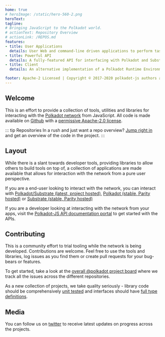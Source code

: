 ```yaml
---
home: true
# heroImage: /static/hero-560-2.png
heroText:
tagline:
# Bringing JavaScript to the Polkadot world.
# actionText: Repository Overview
# actionLink: /REPOS.md
features:
- title: User Applications
  details: User Web and command-line driven applications to perform tasks on the network.
- title: Powerful API
  details: A fully-featured API for interfacing with Polkadot and Substrate chains in your applications.
- title: Client
  details: An alternative implementation of a Polkadot Runtime Environment for substrate chains.

footer: Apache-2 Licensed | Copyright © 2017-2020 polkadot-js authors and contributors
---
```


## Welcome

This is an effort to provide a collection of tools, utilities and libraries for interacting with the [Polkadot network](https://polkadot.network) from JavaScript. All code is made available on [Github](https://github.com/polkadot-js/) with a [permissive Apache-2.0 license](https://en.wikipedia.org/wiki/Apache_License#Version_2.0).

::: tip Repositories
In a rush and just want a repo overview? [Jump right in](/REPOS.md) and get an overview of the code in the project.
:::

## Layout

While there is a slant towards developer tools, providing libraries to allow others to build tools on top of, a collection of applications are made available that allows for interaction with the network from a pure user perspective.

If you are a end-user looking to interact with the network, you can interact with [Polkadot/Substrate (latest, project hosted)](https://polkadot.js.org/apps/), [Polkadot (stable, Parity hosted)](https://poc-3.polkadot.io/) or [Substrate (stable, Parity hosted)](https://substrate-ui.parity.io/)

If you are a developer looking at interacting with the network from your apps, visit the [Polkadot-JS API documentation portal](https://polkadot.js.org/api) to get started with the APIs.

## Contributing

This is a community effort to trial tooling while the network is being developed. Contributions are welcome. Feel free to use the tools and libraries, log issues as you find them or create pull requests for your bug-bears or features.

To get started, take a look at the [overall @polkadot project board](https://github.com/orgs/polkadot-js/projects/1) where we track all the issues across the different repositories.

As a new collection of projects, we take quality seriously - library code should be comprehensively [unit tested](https://facebook.github.io/jest/) and interfaces should have [full type definitions](http://typescriptlang.org).

## Media

You can follow us on [twitter](https://twitter.com/polkadotjs) to receive latest updates on progress across the projects.
